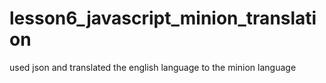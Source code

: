 # lesson6_javascript_minion_translation
used json and translated the english language to the minion language
